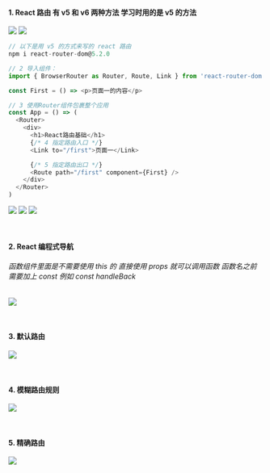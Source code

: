 ####  1. React 路由 有 v5 和 v6 两种方法  学习时用的是 v5 的方法
![](https://img2020.cnblogs.com/blog/2113686/202111/2113686-20211122215730724-1181821885.png)
![](https://img2020.cnblogs.com/blog/2113686/202111/2113686-20211122215735903-654842522.png)
```js
// 以下是用 v5 的方式来写的 react 路由
npm i react-router-dom@5.2.0

// 2 导入组件：
import { BrowserRouter as Router, Route, Link } from 'react-router-dom'

const First = () => <p>页面一的内容</p>

// 3 使用Router组件包裹整个应用
const App = () => (
  <Router>
    <div>
      <h1>React路由基础</h1>
      {/* 4 指定路由入口 */}
      <Link to="/first">页面一</Link>

      {/* 5 指定路由出口 */}
      <Route path="/first" component={First} />
    </div>
  </Router>
)
```
![](https://img2020.cnblogs.com/blog/2113686/202111/2113686-20211122221126522-1619893576.png)
![](https://img2020.cnblogs.com/blog/2113686/202111/2113686-20211122221132354-330208082.png)
![](https://img2020.cnblogs.com/blog/2113686/202111/2113686-20211122222427488-715340422.png)

<br />

####  2. React 编程式导航
###### 函数组件里面是不需要使用 this 的 直接使用 props 就可以调用函数 函数名之前需要加上 const 例如 const handleBack
![](https://img2020.cnblogs.com/blog/2113686/202111/2113686-20211122224421269-2032954498.png)

<br />

####  3. 默认路由
![](https://img2020.cnblogs.com/blog/2113686/202111/2113686-20211122225059113-1659382198.png)

<br />

####  4. 模糊路由规则
![](https://img2020.cnblogs.com/blog/2113686/202111/2113686-20211122230132417-1553978628.png)

<br />

####  5. 精确路由
![](https://img2020.cnblogs.com/blog/2113686/202111/2113686-20211122230805153-1773299010.png)
